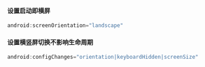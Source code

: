#### 设置启动即横屏

```java
android:screenOrientation="landscape"
```

#### 设置横竖屏切换不影响生命周期

```java
android:configChanges="orientation|keyboardHidden|screenSize"
```
